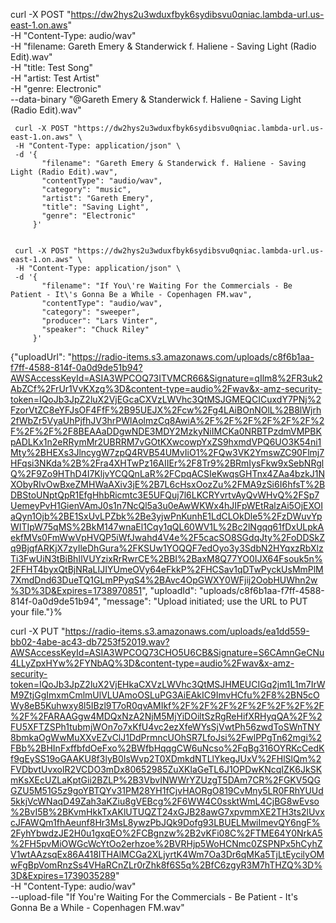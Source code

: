 curl -X POST "https://dw2hys2u3wduxfbyk6sydibsvu0qniac.lambda-url.us-east-1.on.aws" \
     -H "Content-Type: audio/wav" \
     -H "filename: Gareth Emery & Standerwick f. Haliene - Saving Light (Radio Edit).wav" \
     -H "title: Test Song" \
     -H "artist: Test Artist" \
     -H "genre: Electronic" \
     --data-binary "@Gareth Emery & Standerwick f. Haliene - Saving Light (Radio Edit).wav"



     curl -X POST "https://dw2hys2u3wduxfbyk6sydibsvu0qniac.lambda-url.us-east-1.on.aws" \
     -H "Content-Type: application/json" \
     -d '{
           "filename": "Gareth Emery & Standerwick f. Haliene - Saving Light (Radio Edit).wav",
           "contentType": "audio/wav",
           "category": "music",
           "artist": "Gareth Emery",
           "title": "Saving Light",
           "genre": "Electronic"
         }'


     curl -X POST "https://dw2hys2u3wduxfbyk6sydibsvu0qniac.lambda-url.us-east-1.on.aws" \
     -H "Content-Type: application/json" \
     -d '{
           "filename": "If You\'re Waiting For the Commercials - Be Patient - It\'s Gonna Be a While - Copenhagen FM.wav",
           "contentType": "audio/wav",
           "category": "sweeper",
           "producer": "Lars Vinter",
           "speaker": "Chuck Riley"
         }'



{"uploadUrl": "https://radio-items.s3.amazonaws.com/uploads/c8f6b1aa-f7ff-4588-814f-0a0d9de51b94?AWSAccessKeyId=ASIA3WPCOQ73ITVMCR66&Signature=qIlm8%2FR3uk2AbZCf%2FrUr1VvKXzg%3D&content-type=audio%2Fwav&x-amz-security-token=IQoJb3JpZ2luX2VjEGcaCXVzLWVhc3QtMSJGMEQCICuxdY7PNj%2FzorVtZC8eYFJsOF4FfF%2B95UEJX%2Fcw%2Fg4LAiBOnNOlL%2B8lWjrh2fWbZr5VyaUhPjfhJV3hrPWlAolmzCq8AwiA%2F%2F%2F%2F%2F%2F%2F%2F%2F%2F8BEAAaDDgwNDE3MDY2MzkyNiIMCKa0NRBTPzdmVMPBKpADLKx1n2eRRymMr2UBRRM7vGOtKXwcowpYxZS9hxmdVPQ6UO3K54ni1Mty%2BHEXs3JlncygW7zpQ4RVB54UMvIiO1%2FQw3VK2YmswZC90Flmj7HFqsi3NKda%2B%2Fra4XHTwPz16AIIEr%2F8Tr9%2BRmIysFkw9xSebNRglQ%2F9Zo9HThD4I7KljvYCQQnLaR%2FCpqACSIeKwqsGHTnx4ZAa4bzkJ1NXObyRIvOwBxeZMHWaAXiv3jE%2B7L6cHsxOozZu%2FMA9zSi6I6hfsT%2BDBStoUNptQpR1EfgHhbRicmtc3E5UFQuj7l6LKCRYvrtvAyQvWHvQ%2FSp7UemeyPvH1GienVAmJ0s1n7NcQl5a3u0eAwWKWx4hJIFpWEtRalzAi5OjEXOIaQyn1Ojb%2BE1SxUvLPZbk%2Be3yjwPnKunhE1LdCLOkDle5%2FzDWuvYpWITIpW75qMS%2BkM147wnaEl1Cqy1qQL60WV1L%2Bc2lNgqq61fDxULpkAekfMVs0FmWwVpHVQP5iWfJwahd4V4e%2F5cacSO8SGdqJty%2FoDDSkZq9BjqfARKjX7zyIleDhGura%2FKSUw1YOQQF7edOyo3y3SdbN2HYqxzRbXlzTi3FwUiN3tBiBhIlVUYzixRrRwrCE%2BBI%2BaxM8Q77YO0IJX64Fsouk5n%2FFHT4byxQtBjNRaLIJIYUmeOVy64eFkkP%2FHCSav1qDTwPyckUsMmPlM7XmdDnd63DueTQ1GLmPPyqS4%2BAvc4OpGWXY0WFjij2OobHUWhn2w%3D%3D&Expires=1738970851", "uploadId": "uploads/c8f6b1aa-f7ff-4588-814f-0a0d9de51b94", "message": "Upload initiated; use the URL to PUT your file."}%  




curl -X PUT "https://radio-items.s3.amazonaws.com/uploads/ea1dd559-bb02-4abe-ac43-db7253f52019.wav?AWSAccessKeyId=ASIA3WPCOQ73CHO5U6CB&Signature=S6CAmnGeCNu4LLyZpxHYw%2FYNbAQ%3D&content-type=audio%2Fwav&x-amz-security-token=IQoJb3JpZ2luX2VjEHkaCXVzLWVhc3QtMSJHMEUCIGq2jm1L1m7IrWM9ZtjGgImxmCmlmUlVLUAmoOSLuPG3AiEAkIC9ImvHCfu%2F8%2BN5cOWy8eB5Kuhwxy8l5IBzl9T7oR0qvAMIkf%2F%2F%2F%2F%2F%2F%2F%2F%2F%2FARAAGgw4MDQxNzA2NjM5MjYiDOiltSzRgReHifXRHyqQA%2F%2FU5XFTZSPh1tubmjWOn7o7xKfU4vc2ezXfeWYsSjVwtPh56zwdToSWnTNY8bmkaOgWwMuXXvEZvClJ1DdPrmncUOhSR7LfoJsi%2FwlPPgTn62mgi%2FBb%2BHInFxffbfdOeFxo%2BWfbHqqgCW6uNcso%2FqBg316OYRKcCedKf9gEySS19oGAAKU8f3lyB0IsWvp2T0XDmkdNTLlYkegJUxV%2FHlSlQm%2FVDbvtUvxolR2VCDO3mDx80652985ZuXKlaGeTL6J1OPDwKNcqIZK6JkSKmKsXEcUZLaKptGii2BZLP%2B3VbvINWWrYZUzgT5DAm7CR%2FGKV5QGGZU5M51G5z9goYBTQYv31PM28YH1fCjvHAORgO819CvMny5LR0FRhYUUd5kkjVcWNaqD49Zah3aKZiu8gVEBcg%2F6WW4C0ssktWmL4CjBG8wEvso%2BvI5B%2BKvmHkkTxAKlUTUQZT24xGJB28awG7xpvmmXE2TH3ts2lUvxcJFAWQm1fhAeunf8Hr3MsL8ywzPbJQk9Dofg93LBUELMwiImevQY6ngF%2FyhYbwdzJE2H0u1gxqEO%2FCBgnzw%2B2vKFi08C%2FTME64Y0NrkA5%2FH5pvMiOWGcWcYtOo2erhzoe%2BVRHjp5WoHCNmc0ZSPNPx5hCyhZV1wtAAzsqEx86A418ITHAlMCGa2XLjyrtK4Wm7Oa3Dr6qMKa5TjLtEycilyOMwFgBpVomRnzSs4VHaRCnZLr0rZhk8f6S5q%2BfC6zgyR3M7hTHZQ%3D%3D&Expires=1739035289" \
     -H "Content-Type: audio/wav" \
     --upload-file "If You're Waiting For the Commercials - Be Patient - It's Gonna Be a While - Copenhagen FM.wav"






